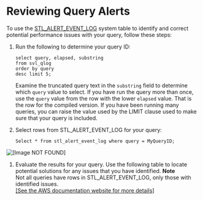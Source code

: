 # Reviewing Query Alerts<a name="c-reviewing-query-alerts"></a>

To use the [STL\_ALERT\_EVENT\_LOG](r_STL_ALERT_EVENT_LOG.md) system table to identify and correct potential performance issues with your query, follow these steps:

1. Run the following to determine your query ID:

   ```
   select query, elapsed, substring
   from svl_qlog
   order by query
   desc limit 5;
   ```

   Examine the truncated query text in the `substring` field to determine which `query` value to select\. If you have run the query more than once, use the `query` value from the row with the lower `elapsed` value\. That is the row for the compiled version\. If you have been running many queries, you can raise the value used by the LIMIT clause used to make sure that your query is included\.

1. Select rows from STL\_ALERT\_EVENT\_LOG for your query:

   ```
   Select * from stl_alert_event_log where query = MyQueryID;               
   ```  
![\[Image NOT FOUND\]](http://docs.aws.amazon.com/redshift/latest/dg/images/stl_alert_event_log_results.png)

1. Evaluate the results for your query\. Use the following table to locate potential solutions for any issues that you have identified\.
**Note**  
Not all queries have rows in STL\_ALERT\_EVENT\_LOG, only those with identified issues\.    
[\[See the AWS documentation website for more details\]](http://docs.aws.amazon.com/redshift/latest/dg/c-reviewing-query-alerts.html)